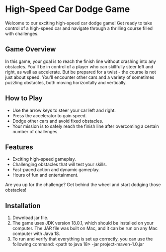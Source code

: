 # High-Speed Car Dodge Game

Welcome to our exciting high-speed car dodge game! Get ready to take control of a high-speed car and navigate through a thrilling course filled with challenges.

## Game Overview

In this game, your goal is to reach the finish line without crashing into any obstacles. You'll be in control of a player who can skillfully steer left and right, as well as accelerate. But be prepared for a twist - the course is not just about speed. You'll encounter other cars and a variety of sometimes puzzling obstacles, both moving horizontally and vertically.

## How to Play

- Use the arrow keys to steer your car left and right.
- Press the accelerator to gain speed.
- Dodge other cars and avoid fixed obstacles.
- Your mission is to safely reach the finish line after overcoming a certain number of challenges.

## Features

- Exciting high-speed gameplay.
- Challenging obstacles that will test your skills.
- Fast-paced action and dynamic gameplay.
- Hours of fun and entertainment.

Are you up for the challenge? Get behind the wheel and start dodging those obstacles!

## Installation

1. Download jar file.
2. The game uses JDK version 18.0.1, which should be installed on your computer. The JAR file was built on Mac, and it can be run on any Mac computer with Java 18.
3. To run and verify that everything is set up correctly, you can use the following command:
   <path to java 18> -jar project-maven-1.0.jar
